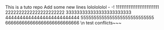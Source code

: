 This is a tuto repo
Add some new lines
lololololol - -!
111111111111111111111111
2222222222222222222222
333333333333333333333333
44444444444444444444444444
5555555555555555555555555555
666666666666666666666666666
\n test conflicts~~~

